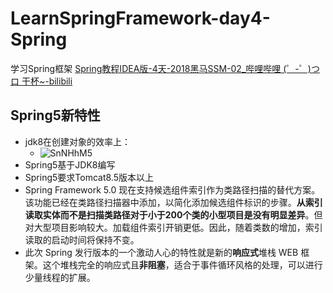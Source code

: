 # LearnSpringFramework-day4-Spring

  学习Spring框架
  [Spring教程IDEA版-4天-2018黑马SSM-02_哔哩哔哩 (゜-゜)つロ 干杯~-bilibili](https://www.bilibili.com/video/BV1Sb411s7vP?from=search&seid=6126662563921252654)

## Spring5新特性
- jdk8在创建对象的效率上：
    - ![SnNHhM5](https://i.imgur.com/SnNHhM5.png)
- Spring5基于JDK8编写
- Spring5要求Tomcat8.5版本以上
- Spring Framework 5.0 现在支持候选组件索引作为类路径扫描的替代方案。该功能已经在类路径扫描器中添加，以简化添加候选组件标识的步骤。**从索引读取实体而不是扫描类路径对于小于200个类的小型项目是没有明显差异**。但对大型项目影响较大。加载组件索引开销更低。因此，随着类数的增加，索引读取的启动时间将保持不变。
- 此次 Spring 发行版本的一个激动人心的特性就是新的**响应式**堆栈 WEB 框架。这个堆栈完全的响应式且**非阻塞**，适合于事件循环风格的处理，可以进行少量线程的扩展。
